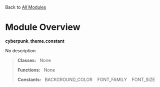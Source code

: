 Back to [All Modules](https://github.com/pyrustic/cyberpunk-theme/blob/master/docs/modules/README.md#readme)

# Module Overview

**cyberpunk\_theme.constant**
 
No description

> **Classes:** &nbsp; None
>
> **Functions:** &nbsp; None
>
> **Constants:** &nbsp; BACKGROUND_COLOR &nbsp;&nbsp; FONT_FAMILY &nbsp;&nbsp; FONT_SIZE
